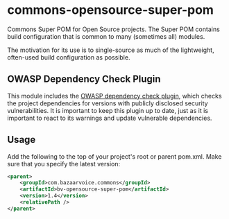 # commons-opensource-super-pom

Commons Super POM for Open Source projects. The Super POM contains build
configuration that is common to many (sometimes all) modules.

The motivation for its use is to single-source as much of the lightweight,
often-used build configuration as possible.

## OWASP Dependency Check Plugin

This module includes the [OWASP dependency check plugin][1], which checks the
project dependencies for versions with publicly disclosed security
vulnerabilities. It is important to keep this plugin up to date, just as it is
important to react to its warnings and update vulnerable dependencies.

## Usage

Add the following to the top of your project's root or parent pom.xml. Make
sure that you specify the latest version:

```xml
<parent>
    <groupId>com.bazaarvoice.commons</groupId>
    <artifactId>bv-opensource-super-pom</artifactId>
    <version>1.4</version>
    <relativePath />
</parent>
```

[1]: http://mvnrepository.com/artifact/org.owasp/dependency-check-maven
